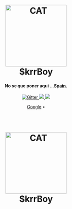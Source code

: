 
<h1 align="center">
  <br>
  <a href="google.com"><img src="https://th.bing.com/th/id/R.ed7a54d857fbd369df64304454729339?rik=si0pPvjtOxOs3A&pid=ImgRaw&r=0" alt="CAT" width="200"></a>
  <br>
  $krrBoy
  <br>
</h1>

<h4 align="center">No se que poner aqui ...<a href="google.com" target="_blank">Spain</a>.</h4>

<p align="center">
  <a href="http://www.asfe.com.es/">
    <img src="https://badge.fury.io/js/electron-markdownify.svg"
         alt="Gitter">
  </a>
  <a href="http://www.asfe.com.es/"></a>
  <a href="http://www.asfe.com.es/">
      <img src="https://img.shields.io/badge/SayThanks.io-%E2%98%BC-1EAEDB.svg">
  </a>
  <a href="http://www.asfe.com.es/">
    <img src="https://img.shields.io/badge/$-donate-ff69b4.svg?maxAge=2592000&amp;style=flat">
  </a>
</p>

<p align="center">
  <a href="googl.es">Google</a> •
</p>


<h1 align="center">
  <br>
  <a href="google.com"><img src="https://media1.giphy.com/media/MDJ9IbxxvDUQM/giphy.gif?cid=ecf05e470tkn8oy590hgxqr1mnlbjmr6v6u4cn7xl5rc0a44&rid=giphy.gif&ct=g" alt="CAT" width="200"></a>
  <br>
  $krrBoy
  <br>
</h1>



